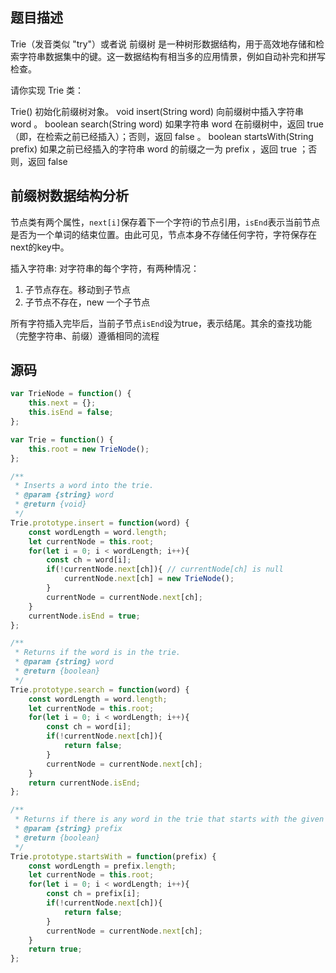 ## 题目描述
Trie（发音类似 "try"）或者说 前缀树 是一种树形数据结构，用于高效地存储和检索字符串数据集中的键。这一数据结构有相当多的应用情景，例如自动补完和拼写检查。

请你实现 Trie 类：

Trie() 初始化前缀树对象。
void insert(String word) 向前缀树中插入字符串 word 。
boolean search(String word) 如果字符串 word 在前缀树中，返回 true（即，在检索之前已经插入）；否则，返回 false 。
boolean startsWith(String prefix) 如果之前已经插入的字符串 word 的前缀之一为 prefix ，返回 true ；否则，返回 false

## 前缀树数据结构分析
节点类有两个属性，```next[i]```保存着下一个字符i的节点引用，```isEnd```表示当前节点是否为一个单词的结束位置。由此可见，节点本身不存储任何字符，字符保存在next的key中。

插入字符串:
对字符串的每个字符，有两种情况：
1. 子节点存在。移动到子节点
2. 子节点不存在，new 一个子节点

所有字符插入完毕后，当前子节点```isEnd```设为true，表示结尾。其余的查找功能（完整字符串、前缀）遵循相同的流程

## 源码
```javascript
var TrieNode = function() {
    this.next = {};
    this.isEnd = false;
};

var Trie = function() {
    this.root = new TrieNode();
};

/**
 * Inserts a word into the trie. 
 * @param {string} word
 * @return {void}
 */
Trie.prototype.insert = function(word) {
    const wordLength = word.length;
    let currentNode = this.root;
    for(let i = 0; i < wordLength; i++){
        const ch = word[i];
        if(!currentNode.next[ch]){ // currentNode[ch] is null
            currentNode.next[ch] = new TrieNode();
        }
        currentNode = currentNode.next[ch];
    }
    currentNode.isEnd = true;
};

/**
 * Returns if the word is in the trie. 
 * @param {string} word
 * @return {boolean}
 */
Trie.prototype.search = function(word) {
    const wordLength = word.length;
    let currentNode = this.root;
    for(let i = 0; i < wordLength; i++){
        const ch = word[i];
        if(!currentNode.next[ch]){
            return false;
        }
        currentNode = currentNode.next[ch];
    }
    return currentNode.isEnd;
};

/**
 * Returns if there is any word in the trie that starts with the given prefix. 
 * @param {string} prefix
 * @return {boolean}
 */
Trie.prototype.startsWith = function(prefix) {
    const wordLength = prefix.length;
    let currentNode = this.root;
    for(let i = 0; i < wordLength; i++){
        const ch = prefix[i];
        if(!currentNode.next[ch]){
            return false;
        }
        currentNode = currentNode.next[ch];
    }
    return true;
};
```